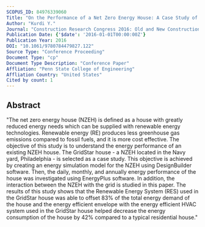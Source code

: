 ```yaml
---
SCOPUS_ID: 84976339060
Title: "On the Performance of a Net Zero Energy House: A Case Study of the GridStar House in the Navy Yard, Philadelphia"
Author: "Kurdi Y."
Journal: "Construction Research Congress 2016: Old and New Construction Technologies Converge in Historic San Juan - Proceedings of the 2016 Construction Research Congress, CRC 2016"
Publication Date: {'$date': '2016-01-01T00:00:00Z'}
Publication Year: 2016
DOI: "10.1061/9780784479827.122"
Source Type: "Conference Proceeding"
Document Type: "cp"
Document Type Description: "Conference Paper"
Affliation: "Penn State College of Engineering"
Affliation Country: "United States"
Cited by count: 1
---
```


## Abstract
"The net zero energy house (NZEH) is defined as a house with greatly reduced energy needs which can be supplied with renewable energy technologies. Renewable energy (RE) produces less greenhouse gas emissions compared to fossil fuels, and it is more cost effective. The objective of this study is to understand the energy performance of an existing NZEH house. The GridStar house - a NZEH located in the Navy yard, Philadelphia - is selected as a case study. This objective is achieved by creating an energy simulation model for the NZEH using DesignBuilder software. Then, the daily, monthly, and annually energy performance of the house was investigated using EnergyPlus software. In addition, the interaction between the NZEH with the grid is studied in this paper. The results of this study shows that the Renewable Energy System (RES) used in the GridStar house was able to offset 83% of the total energy demand of the house and the energy efficient envelope with the energy efficient HVAC system used in the GridStar house helped decrease the energy consumption of the house by 42% compared to a typical residential house."
